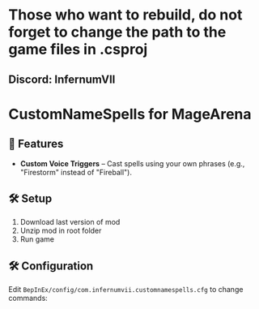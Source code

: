 # Those who want to rebuild, do not forget to change the path to the game files in .csproj
## Discord: InfernumVII

# CustomNameSpells for MageArena

## 🔮 Features
- **Custom Voice Triggers** – Cast spells using your own phrases (e.g., "Firestorm" instead of "Fireball").  

## 🛠 Setup
1. Download last version of mod
2. Unzip mod in root folder
3. Run game

## 🛠️ Configuration
Edit `BepInEx/config/com.infernumvii.customnamespells.cfg` to change commands:  
